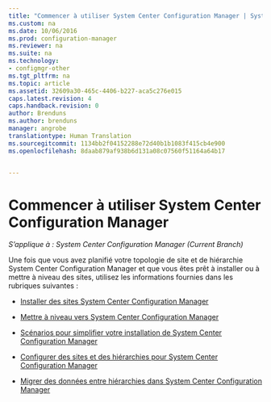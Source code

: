 ```yaml
---
title: "Commencer à utiliser System Center Configuration Manager | System Center Configuration Manager"
ms.custom: na
ms.date: 10/06/2016
ms.prod: configuration-manager
ms.reviewer: na
ms.suite: na
ms.technology:
- configmgr-other
ms.tgt_pltfrm: na
ms.topic: article
ms.assetid: 32609a30-465c-4406-b227-aca5c276e015
caps.latest.revision: 4
caps.handback.revision: 0
author: Brenduns
ms.author: brenduns
manager: angrobe
translationtype: Human Translation
ms.sourcegitcommit: 1134bb2f04152288e72d40b1b1083f415cb4e900
ms.openlocfilehash: 8daab879af938b6d131a08c07560f51164a64b17


---
```

# <a name="start-using-system-center-configuration-manager"></a>Commencer à utiliser System Center Configuration Manager

*S’applique à : System Center Configuration Manager (Current Branch)*

Une fois que vous avez planifié votre topologie de site et de hiérarchie System Center Configuration Manager et que vous êtes prêt à installer ou à mettre à niveau des sites, utilisez les informations fournies dans les rubriques suivantes :  

-   [Installer des sites System Center Configuration Manager](/sccm/core/servers/deploy/install/installing-sites)  

-   [Mettre à niveau vers System Center Configuration Manager](../../../core/servers/deploy/install/upgrade-to-configuration-manager.md)  

-   [Scénarios pour simplifier votre installation de System Center Configuration Manager](../../../core/servers/deploy/install/scenarios-to-streamline-your-installation.md)  

-   [Configurer des sites et des hiérarchies pour System Center Configuration Manager](../../../core/servers/deploy/configure/configure-sites-and-hierarchies.md)  

-   [Migrer des données entre hiérarchies dans System Center Configuration Manager](../../../core/migration/migrate-data-between-hierarchies.md)  



<!--HONumber=Nov16_HO1-->


